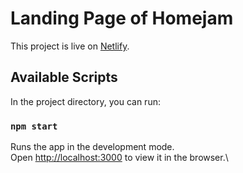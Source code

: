 # Landing Page of Homejam

This project is live on [Netlify](https://60c1e33bd57d5ffe43804827--relaxed-swirles-233ec6.netlify.app/).

## Available Scripts

In the project directory, you can run:

### `npm start`

Runs the app in the development mode.\
Open [http://localhost:3000](http://localhost:3000) to view it in the browser.\
